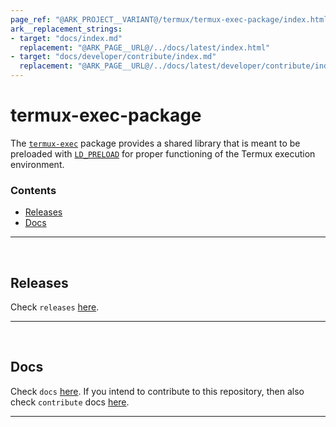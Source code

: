 ```yaml
---
page_ref: "@ARK_PROJECT__VARIANT@/termux/termux-exec-package/index.html"
ark__replacement_strings:
- target: "docs/index.md"
  replacement: "@ARK_PAGE__URL@/../docs/latest/index.html"
- target: "docs/developer/contribute/index.md"
  replacement: "@ARK_PAGE__URL@/../docs/latest/developer/contribute/index.html"
---
```


# termux-exec-package

The [`termux-exec`](https://github.com/termux/termux-exec) package provides a shared library that is meant to be preloaded with [`LD_PRELOAD`](https://man7.org/linux/man-pages/man8/ld.so.8.html) for proper functioning of the Termux execution environment.

### Contents

- [Releases](#releases)
- [Docs](#docs)

---

&nbsp;





## Releases

Check `releases` [here](releases/index.md).

---

&nbsp;





## Docs

Check `docs` [here](docs/index.md). If you intend to contribute to this repository, then also check `contribute` docs [here](docs/developer/contribute/index.md).

---

&nbsp;
